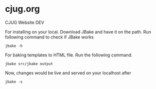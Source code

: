 # cjug.org

CJUG Website DEV

For installing on your local. Download JBake and have it on the path. Run following command to check if JBake works

`jbake -h`

For baking templates to HTML file. Run the following command.

`jbake src/jbake output`

Now, changes would be live and served on your localhost after

`jbake -s`
